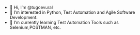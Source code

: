- 👋 Hi, I’m @tugcevural
- 👀 I’m interested in Python, Test Automation and Agile Software Development.
- 🌱 I’m currently learning Test Automation Tools such as Selenium,POSTMAN, etc.

<!---
tugcevural/tugcevural is a ✨ special ✨ repository because its `README.md` (this file) appears on your GitHub profile.
You can click the Preview link to take a look at your changes.
--->
